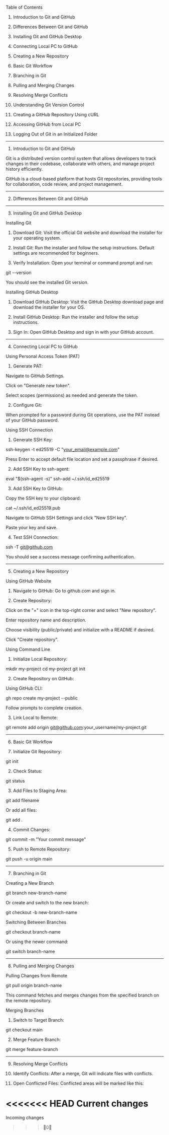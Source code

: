 

Table of Contents

1. Introduction to Git and GitHub


2. Differences Between Git and GitHub


3. Installing Git and GitHub Desktop


4. Connecting Local PC to GitHub


5. Creating a New Repository


6. Basic Git Workflow


7. Branching in Git


8. Pulling and Merging Changes


9. Resolving Merge Conflicts


10. Understanding Git Version Control


11. Creating a GitHub Repository Using cURL


12. Accessing GitHub from Local PC


13. Logging Out of Git in an Initialized Folder




---

1. Introduction to Git and GitHub

Git is a distributed version control system that allows developers to track changes in their codebase, collaborate with others, and manage project history efficiently.

GitHub is a cloud-based platform that hosts Git repositories, providing tools for collaboration, code review, and project management.


---

2. Differences Between Git and GitHub


---

3. Installing Git and GitHub Desktop

Installing Git

1. Download Git: Visit the official Git website and download the installer for your operating system.


2. Install Git: Run the installer and follow the setup instructions. Default settings are recommended for beginners.


3. Verify Installation: Open your terminal or command prompt and run:

git --version

You should see the installed Git version.



Installing GitHub Desktop

1. Download GitHub Desktop: Visit the GitHub Desktop download page and download the installer for your OS.


2. Install GitHub Desktop: Run the installer and follow the setup instructions.


3. Sign In: Open GitHub Desktop and sign in with your GitHub account.




---

4. Connecting Local PC to GitHub

Using Personal Access Token (PAT)

1. Generate PAT:

Navigate to GitHub Settings.

Click on "Generate new token".

Select scopes (permissions) as needed and generate the token.



2. Configure Git:

When prompted for a password during Git operations, use the PAT instead of your GitHub password.




Using SSH Connection

1. Generate SSH Key:

ssh-keygen -t ed25519 -C "your_email@example.com"

Press Enter to accept default file location and set a passphrase if desired.


2. Add SSH Key to ssh-agent:

eval "$(ssh-agent -s)"
ssh-add ~/.ssh/id_ed25519


3. Add SSH Key to GitHub:

Copy the SSH key to your clipboard:

cat ~/.ssh/id_ed25519.pub

Navigate to GitHub SSH Settings and click "New SSH key".

Paste your key and save.



4. Test SSH Connection:

ssh -T git@github.com

You should see a success message confirming authentication.




---

5. Creating a New Repository

Using GitHub Website

1. Navigate to GitHub: Go to github.com and sign in.


2. Create Repository:

Click on the "+" icon in the top-right corner and select "New repository".

Enter repository name and description.

Choose visibility (public/private) and initialize with a README if desired.

Click "Create repository".




Using Command Line

1. Initialize Local Repository:

mkdir my-project
cd my-project
git init


2. Create Repository on GitHub:

Using GitHub CLI:

gh repo create my-project --public

Follow prompts to complete creation.



3. Link Local to Remote:

git remote add origin git@github.com:your_username/my-project.git




---

6. Basic Git Workflow

7. Initialize Git Repository:

git init


2. Check Status:

git status


3. Add Files to Staging Area:

git add filename

Or add all files:

git add .


4. Commit Changes:

git commit -m "Your commit message"


5. Push to Remote Repository:

git push -u origin main




---

7. Branching in Git

Creating a New Branch

git branch new-branch-name

Or create and switch to the new branch:

git checkout -b new-branch-name

Switching Between Branches

git checkout branch-name

Or using the newer command:

git switch branch-name


---

8. Pulling and Merging Changes

Pulling Changes from Remote

git pull origin branch-name

This command fetches and merges changes from the specified branch on the remote repository.

Merging Branches

1. Switch to Target Branch:

git checkout main


2. Merge Feature Branch:

git merge feature-branch




---

9. Resolving Merge Conflicts

10. Identify Conflicts: After a merge, Git will indicate files with conflicts.


11. Open Conflicted Files: Conflicted areas will be marked like this:

<<<<<<< HEAD
Current changes
=======
Incoming changes
>>>0



